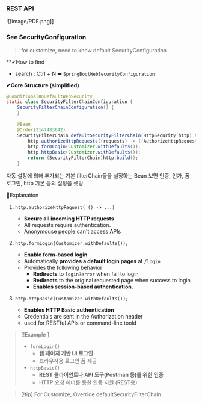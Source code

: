 
### REST API 
![[image/PDF.png]]


### See SecurityConfiguration
> for customize, need to know default SecurityConfiguration




**✔How to find
- search :  Ctrl + N ➡ `SpringBootWebSecurityConfiguration`

**✔Core Structure (simplified)**
```java
@ConditionalOnDefaultWebSecurity  
static class SecurityFilterChainConfiguration {  
    SecurityFilterChainConfiguration() {  
    }  
  
    @Bean  
    @Order(2147483642)  
    SecurityFilterChain defaultSecurityFilterChain(HttpSecurity http) throws Exception {  
        http.authorizeHttpRequests((requests) -> ((AuthorizeHttpRequestsConfigurer.AuthorizedUrl)requests.anyRequest()).authenticated());  
        http.formLogin(Customizer.withDefaults());  
        http.httpBasic(Customizer.withDefaults());  
        return (SecurityFilterChain)http.build();  
    }
```
자동 설정에 의해 추가되는 기본 filterChain들을 설정하는 Bean 
보면 인증, 인가, 폼 로그인, http 기본 등의 설정을 셋팅
<br>

🔐Explanation
1. `http.authorizeHttpRequest( () -> ...)`
	- **Secure all incoming HTTP requests**
	- All requests require authentication.
	- Anonymouse people can't access APIs

2. `http.formLogin(Customizer.withDefaults());`
	- **Enable form-based login**  
	- Automatically **provides a default login pages** at `/login`
	- Provides the following behavior 
		- **Redirects** to `login?error` when fail to login 
		- **Redirects** to the original requested page when success to login
		- **Enables session-based authentication.**

 3. `http.httpBasic(Customizer.withDefaults());`
	 - **Enables HTTP Basic authentication**
	 - Credentials are sent in the Authorization header
	 - used for RESTful APIs or command-line toold

> [!Example ]
> - `formLogin()`
> 	- **웹 페이지 기반 UI 로그인**
> 	- 브라우저용 로그인 폼 제공
> - `httpBasic()`
> 	- **REST 클라이언트나 API 도구(Postman 등)를 위한 인증** 
> 	- HTTP 요청 헤더를 통한 인증 지원 (REST용)


>[!tip] For Customize, Override defaultSecurityFilterChain
 



